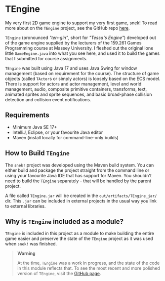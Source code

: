 # TEngine

My very first 2D game engine to support my very first game, snek! To read more about on the `TEngine` project, see the GitHub repo
[here](https://github.com/tessapower/tengine).

`TEngine` (pronounced _"ten-gin"_, short for _"Tessa's Engine"_) developed out of the game engine
supplied by the lecturers of the 159.261 Games Programming course at Massey University. I
fleshed out the original lone little `GameEngine.java` into what you see here, and used it to
build the games that I submitted for course assignments.

`TEngine` was built using Java 17 and uses Java Swing for window management (based on requirement
for the course). The structure of game objects (called `TActor`s or simply actors) is loosely 
based on the ECS model. There is support for actors and actor management, level and world
management, audio, composite primitive containers, transforms, text, animated sprites and sprite 
sequences, and basic broad-phase collision detection and collision event notifications.

## Requirements

- Minimum Java SE 17+
- IntelliJ, Eclipse, or your favourite Java editor
- Maven (install locally for command-line-only builds)


## How to Build `TEngine`

The `snek!` project was developed using the Maven build system. You can either build and package 
the project straight from the command line or using your favourite Java IDE that has support for 
Maven. You shouldn't need to build the `TEngine` separately - that will be handled by the 
parent project.

A file called `TEngine.jar` will be created in the `out/artifacts/TEngine_jar/` dir. This `.jar` can
be included in external projects in the usual way you link to external libraries.

## Why is `TEngine` included as a module?

`TEngine` is included in this project as a module to make building the entire game easier and 
preserve the state of the `TEngine` project as it was used when `snek!` was finished.

> **Warning**
> 
> At the time, `TEngine` was a work in progress, and the state of the code in this module 
> reflects that. To see the most recent and more polished version of `TEngine`, visit the
> [GitHub page](https://github.com/tessapower/tengine).
